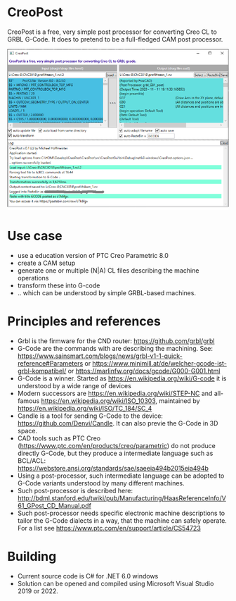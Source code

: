 # CreoPost

CreoPost is a free, very simple post processor for converting Creo CL to GRBL G-Code.
It does to pretend to be a full-fledged CAM post processor.

![screenshot](https://raw.githubusercontent.com/MichaHofft/CreoPost/main/media/screen-01.png)

# Use case

* use a education version of PTC Creo Parametric 8.0
* create a CAM setup
* generate one or multiple (N|A) CL files describing the machine operations
* transform these into G-code
* .. which can be understood by simple GRBL-based machines.

# Principles and references

* Grbl is the firmware for the CND router: https://github.com/grbl/grbl
* G-Code are the commands with are describing the machining. See: https://www.sainsmart.com/blogs/news/grbl-v1-1-quick-reference#Parameters or https://www.minimill.at/de/welcher-gcode-ist-grbl-kompatibel/ or https://marlinfw.org/docs/gcode/G000-G001.html
* G-Code is a winner. Started as https://en.wikipedia.org/wiki/G-code it is understood by a wide range of devices
* Modern successors are https://en.wikipedia.org/wiki/STEP-NC and all-famous https://en.wikipedia.org/wiki/ISO_10303, maintained by https://en.wikipedia.org/wiki/ISO/TC_184/SC_4
* Candle is a tool for sending G-Code to the device: https://github.com/Denvi/Candle. It can also previe the G-Code in 3D space.
* CAD tools such as PTC Creo (https://www.ptc.com/en/products/creo/parametric) do not produce directly G-Code, but they produce a intermediate language such as BCL/ACL: https://webstore.ansi.org/standards/sae/saeeia494b2015eia494b
* Using a post-processor, such intermediate language can be adopted to G-Code variants understood by many different machines. 
* Such post-processor is described here: http://bdml.stanford.edu/twiki/pub/Manufacturing/HaasReferenceInfo/V61_GPost_CD_Manual.pdf
* Such post-processor needs specific electronic machine descriptions to tailor the G-Code dialects in a way, that the machine can safely operate. For a list see https://www.ptc.com/en/support/article/CS54723

# Building

* Current source code is C# for .NET 6.0 windows
* Solution can be opened and compiled using Microsoft Visual Studio 2019 or 2022.
